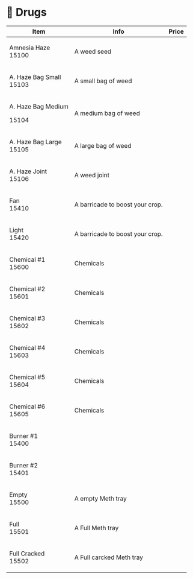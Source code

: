 # 🌱 Drugs



| Item                                                                                                                          | Info                            | Price |
| ----------------------------------------------------------------------------------------------------------------------------- | ------------------------------- | ----- |
| <p><img src="../.gitbook/assets/Amnesia_Haze_15100.png" alt="" data-size="line">Amnesia Haze<br>15100</p>                     | A weed seed                     |       |
| <p><img src="../.gitbook/assets/Amnesia_Haze_Bag_Small_15103.png" alt="" data-size="line">A. Haze Bag Small <br>15103</p>     | A small bag of weed             |       |
| <p><img src="../.gitbook/assets/Amnesia_Haze_Bag_Medium_15104.png" alt="" data-size="line">A. Haze Bag Medium</p><p>15104</p> | A medium bag of weed            |       |
| <p><img src="../.gitbook/assets/Amnesia_Haze_Bag_Large_15105.png" alt="" data-size="line">A. Haze Bag Large<br>15105</p>      | A large bag of weed             |       |
| <p><img src="../.gitbook/assets/Amnesia_Haze_15106.png" alt="" data-size="line">A. Haze Joint<br>15106</p>                    | A weed joint                    |       |
| <p><img src="../.gitbook/assets/Fan_1_15410.png" alt="" data-size="line">Fan <br>15410</p>                                    | A barricade to boost your crop. |       |
| <p><img src="../.gitbook/assets/Light_1_15420.png" alt="" data-size="line">Light <br>15420</p>                                | A barricade to boost your crop. |       |
| <p><img src="../.gitbook/assets/Chemical_1_15600.png" alt="" data-size="line">Chemical #1<br>15600</p>                        | Chemicals                       |       |
| <p><img src="../.gitbook/assets/Chemical_2_15601.png" alt="" data-size="line">Chemical #2<br>15601</p>                        | Chemicals                       |       |
| <p><img src="../.gitbook/assets/Chemical_3_15602.png" alt="" data-size="line">Chemical #3<br>15602</p>                        | Chemicals                       |       |
| <p><img src="../.gitbook/assets/Chemical_4_15603.png" alt="" data-size="line">Chemical #4<br>15603</p>                        | Chemicals                       |       |
| <p><img src="../.gitbook/assets/Chemical_5_15604.png" alt="" data-size="line">Chemical #5<br>15604</p>                        | Chemicals                       |       |
| <p><img src="../.gitbook/assets/Chemical_6_15605.png" alt="" data-size="line">Chemical #6<br>15605</p>                        | Chemicals                       |       |
| <p><img src="../.gitbook/assets/Burner_1_15400.png" alt="" data-size="line">Burner #1<br>15400</p>                            |                                 |       |
| <p><img src="../.gitbook/assets/Burner_2_15401 (1).png" alt="" data-size="line">Burner #2<br>15401</p>                        |                                 |       |
| <p><img src="../.gitbook/assets/Empty_15500.png" alt="" data-size="line">Empty<br>15500</p>                                   | A empty Meth tray               |       |
| <p><img src="../.gitbook/assets/Full_15501.png" alt="" data-size="line">Full <br>15501</p>                                    | A Full Meth tray                |       |
| <p><img src="../.gitbook/assets/Full_Cracked_15502.png" alt="" data-size="line">Full Cracked<br>15502</p>                     | A Full carcked Meth tray        |       |
